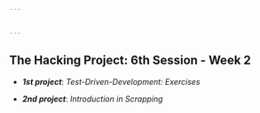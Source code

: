 ```yaml
---


---
```


<h2 id="the-hacking-project-6th-session---week-2">The Hacking Project: 6th Session - Week 2</h2>
<ul>
<li>
<p><em><strong>1st project</strong></em>: <em>Test-Driven-Development: Exercises</em></p>
</li>
<li>
<p><em><strong>2nd project</strong></em>:  <em>Introduction in Scrapping</em></p>
</li>
</ul>

